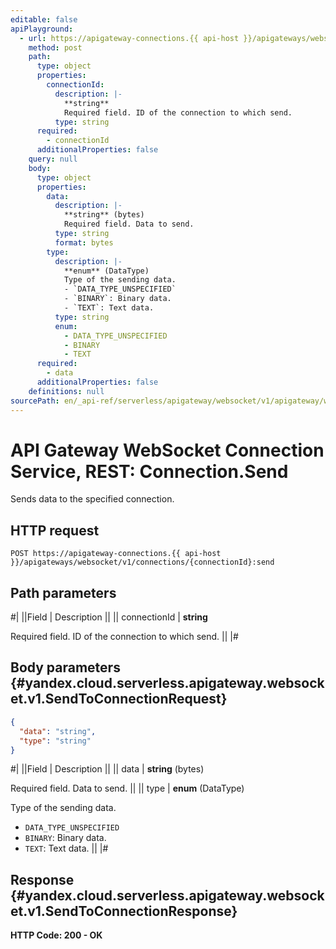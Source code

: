 ```yaml
---
editable: false
apiPlayground:
  - url: https://apigateway-connections.{{ api-host }}/apigateways/websocket/v1/connections/{connectionId}:send
    method: post
    path:
      type: object
      properties:
        connectionId:
          description: |-
            **string**
            Required field. ID of the connection to which send.
          type: string
      required:
        - connectionId
      additionalProperties: false
    query: null
    body:
      type: object
      properties:
        data:
          description: |-
            **string** (bytes)
            Required field. Data to send.
          type: string
          format: bytes
        type:
          description: |-
            **enum** (DataType)
            Type of the sending data.
            - `DATA_TYPE_UNSPECIFIED`
            - `BINARY`: Binary data.
            - `TEXT`: Text data.
          type: string
          enum:
            - DATA_TYPE_UNSPECIFIED
            - BINARY
            - TEXT
      required:
        - data
      additionalProperties: false
    definitions: null
sourcePath: en/_api-ref/serverless/apigateway/websocket/v1/apigateway/websocket/api-ref/Connection/send.md
---
```


# API Gateway WebSocket Connection Service, REST: Connection.Send

Sends data to the specified connection.

## HTTP request

```
POST https://apigateway-connections.{{ api-host }}/apigateways/websocket/v1/connections/{connectionId}:send
```

## Path parameters

#|
||Field | Description ||
|| connectionId | **string**

Required field. ID of the connection to which send. ||
|#

## Body parameters {#yandex.cloud.serverless.apigateway.websocket.v1.SendToConnectionRequest}

```json
{
  "data": "string",
  "type": "string"
}
```

#|
||Field | Description ||
|| data | **string** (bytes)

Required field. Data to send. ||
|| type | **enum** (DataType)

Type of the sending data.

- `DATA_TYPE_UNSPECIFIED`
- `BINARY`: Binary data.
- `TEXT`: Text data. ||
|#

## Response {#yandex.cloud.serverless.apigateway.websocket.v1.SendToConnectionResponse}

**HTTP Code: 200 - OK**